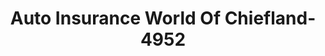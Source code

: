 ---
f_zip-code: 32626
f_state-code: FL
title: Auto Insurance World Of Chiefland-4952
f_phone: 352-490-7283
f_city-only: Chiefland
f_address: 1925 North Young Boulevard Suite 5 Chiefland
f_location-unique-id: '4952'
slug: auto-insurance-world-of-chiefland-4952
updated-on: '2024-05-30T13:46:58.046Z'
created-on: '2024-05-30T13:36:59.803Z'
published-on: '2024-05-30T13:54:32.469Z'
f_city-state: cms/city/chiefland-fl.md
f_company: cms/company/auto-insurance-world-of-chiefland.md
f_state: cms/state/florida.md
layout: '[payday-loan].html'
tags: payday-loan
---